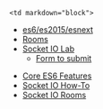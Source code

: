 	<td markdown="block">


* [es6/es2015/esnext](slides/25/es6.html) 
* [Rooms](slides/25/socketio-rooms.html) 
* [Socket IO Lab](homework/socket-io-lab.html)
    * [Form to submit](https://docs.google.com/a/nyu.edu/forms/d/e/1FAIpQLSdmF51oafE7ehLw56EPxg5nV5YxizkJef-W6Loh59qncR2xWg/viewform)

</td>
	<td markdown="block">

* [Core ES6 Features](http://exploringjs.com/es6/ch_core-features.html)
* [Socket IO How-To](http://socket.io/docs/)
* [Socket IO Rooms](http://socket.io/docs/rooms-and-namespaces/)

</td>
	<td markdown="block">
<!--
* [](assignments/.html)
-->
</td>
